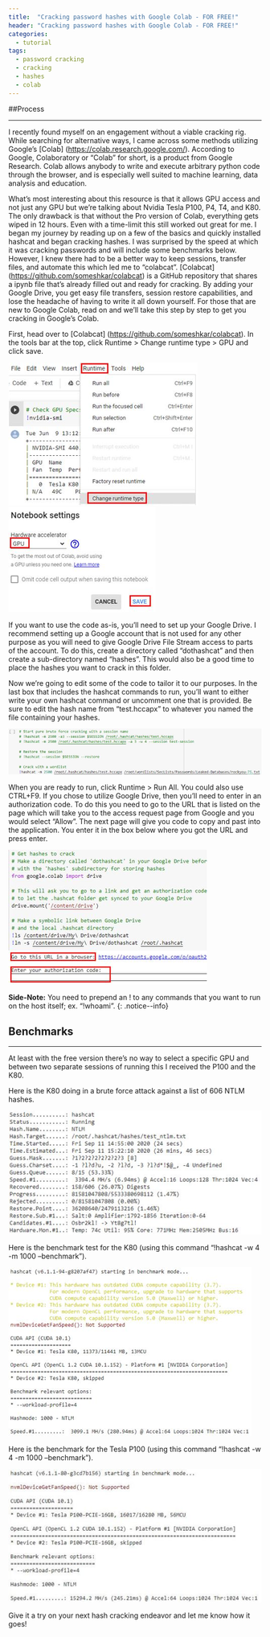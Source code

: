 ```yaml
---
title:  "Cracking password hashes with Google Colab - FOR FREE!"
header: "Cracking password hashes with Google Colab - FOR FREE!"
categories: 
  - tutorial
tags:
  - password cracking
  - cracking
  - hashes
  - colab
---
```


##Process  
***

I recently found myself on an engagement without a viable cracking rig. While searching for alternative ways, I came across some methods utilizing Google’s [Colab] (https://colab.research.google.com/).  According to Google, Colaboratory or “Colab” for short, is a product from Google Research. Colab allows anybody to write and execute arbitrary python code through the browser, and is especially well suited to machine learning, data analysis and education.  

What’s most interesting about this resource is that it allows GPU access and not just any GPU but we’re talking about Nvidia Tesla P100, P4, T4, and K80. The only drawback is that without the Pro version of Colab, everything gets wiped in 12 hours. Even with a time-limit this still worked out great for me. I began my journey by reading up on a few of the basics and quickly installed hashcat and began cracking hashes. I was surprised by the speed at which it was cracking passwords and will include some benchmarks below. However, I knew there had to be a better way to keep sessions, transfer files, and automate this which led me to “colabcat”. [Colabcat] (https://github.com/someshkar/colabcat) is a GitHub repository that shares a ipynb file that’s already filled out and ready for cracking. By adding your Google Drive, you get easy file transfers, session restore capabilities, and lose the headache of having to write it all down yourself. For those that are new to Google Colab, read on and we’ll take this step by step to get you cracking in Google’s Colab.  

First, head over to [Colabcat] (https://github.com/someshkar/colabcat). In the tools bar at the top, click Runtime > Change runtime type > GPU and click save.  

![Colab Runtime GPU setting](/assets/images/colab_runtime_gpu.jpg)  
![Colab Runtime GPU save](/assets/images/colab_runtime_gpu_save.jpg)  

If you want to use the code as-is, you’ll need to set up your Google Drive. I recommend setting up a Google account that is not used for any other purpose as you will need to give Google Drive File Stream access to parts of the account. To do this, create a directory called “dothashcat” and then create a sub-directory named “hashes”. This would also be a good time to place the hashes you want to crack in this folder.  

Now we’re going to edit some of the code to tailor it to our purposes. In the last box that includes the hashcat commands to run, you’ll want to either write your own hashcat command or uncomment one that is provided. Be sure to edit the hash name from “test.hccapx” to whatever you named the file containing your hashes.  

![Hashcat commands](/assets/images/colab_hashcat_commands.jpg)  

When you are ready to run, click Runtime > Run All. You could also use CTRL+F9. If you chose to utilize Google Drive, then you’ll need to enter in an authorization code. To do this you need to go to the URL that is listed on the page which will take you to the access request page from Google and you would select “Allow”. The next page will give you code to copy and past into the application. You enter it in the box below where you got the URL and press enter.  

![Google Drive Colab Link](/assets/images/colab_link.jpg)  

**Side-Note:** You need to prepend an ! to any commands that you want to run on the host itself; ex. “!whoami”.
{: .notice--info}

## Benchmarks  
***

At least with the free version there’s no way to select a specific GPU and between two separate sessions of running this I received the P100 and the K80.  

Here is the K80 doing in a brute force attack against a list of 606 NTLM hashes.  

![K80 Benchmark](/assets/images/k80_benchmark.jpg)  

Here is the benchmark test for the K80 (using this command “!hashcat -w 4 -m 1000 –benchmark”).  

![K80 Benchmark Test](/assets/images/k80_benchmark_test.jpg)  

Here is the benchmark for the Tesla P100 (using this command “!hashcat -w 4 -m 1000 –benchmark”).  

![P100 Benchmark Test](/assets/images/p100_benchmark_test.jpg)  

Give it a try on your next hash cracking endeavor and let me know how it goes!  
